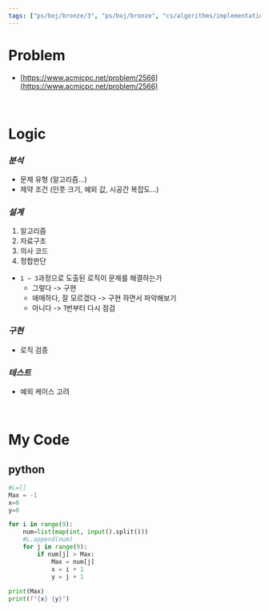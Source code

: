 ```yaml
---
tags: ["ps/boj/bronze/3", "ps/boj/bronze", "cs/algorithms/implementation/ps"]
---
```


# Problem
- [https://www.acmicpc.net/problem/2566](https://www.acmicpc.net/problem/2566)

<br/>

# Logic
<!-- 
생각은 사라지지만, 기록은 남는다.
가급적 풀이법을 작성해보고 코드를 작성해봅시다.
 -->

### *분석*
- 문제 유형 (알고리즘...)
- 제약 조건 (인풋 크기, 예외 값, 시공간 복잡도...)

### *설계*
1. 알고리즘
2. 자료구조
3. 의사 코드
4. 정합판단
  - `1 ~ 3`과정으로 도출된 로직이 문제를 해결하는가
    - 그렇다 -> 구현
    - 애매하다, 잘 모르겠다 -> 구현 하면서 파악해보기
    - 아니다 -> 1번부터 다시 점검

### *구현*
- 로직 검증

### *테스트*
- 예외 케이스 고려

<br/>

# My Code
## python
```python title="boj/2566.py"
#L=[]
Max = -1 
x=0
y=0

for i in range(9):
    num=list(map(int, input().split()))
    #L.append(num)
    for j in range(9):
        if num[j] > Max:
            Max = num[j]
            x = i + 1
            y = j + 1
   
print(Max)
print(f"{x} {y}")
```
